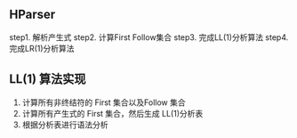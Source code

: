 ## HParser

step1. 解析产生式 
step2. 计算First Follow集合
step3. 完成LL(1)分析算法
step4. 完成LR(1)分析算法


## LL(1) 算法实现
1. 计算所有非终结符的 First 集合以及Follow 集合
2. 计算所有产生式的 First 集合，然后生成 LL(1)分析表
3. 根据分析表进行语法分析
